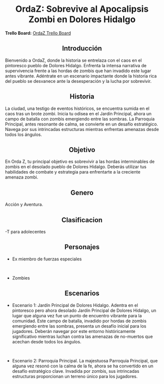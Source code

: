 <p align="center">
  <h1 align="center">OrdaZ: Sobrevive al Apocalipsis Zombi en Dolores Hidalgo</h1>

  **Trello Board:** [OrdaZ Trello Board](https://trello.com/b/0ET5W1lY/ordaz)
</p>

<p align="justify">
  <h2 align="center">Introducción</h2>
  Bienvenido a OrdaZ, donde la historia se entrelaza con el caos en el pintoresco pueblo de Dolores Hidalgo. Enfrenta la intensa narrativa de supervivencia frente a las hordas de zombis que han invadido este lugar antes vibrante. Adéntrate en un escenario impactante donde la historia rica del pueblo se desvanece ante la desesperación y la lucha por sobrevivir.
</p>

<p align="justify">
  <h2 align="center">Historia</h2>
  La ciudad, una testigo de eventos históricos, se encuentra sumida en el caos tras un brote zombi. Inicia tu odisea en el Jardín Principal, ahora un campo de batalla con zombis emergiendo entre las sombras. La Parroquia Principal, antes resonante de calma, se convierte en un desafío estratégico. Navega por sus intrincadas estructuras mientras enfrentas amenazas desde todos los ángulos.
</p>

<p align="justify">
  <h2 align="center">Objetivo</h2>
En Orda Z, tu principal objetivo es sobrevivir a las hordas interminables de zombis en el desolado pueblo de Dolores Hidalgo. Deberás utilizar tus habilidades de combate y estrategia para enfrentarte a la creciente amenaza zombi.
</p>

<p align="justify">
  <h2 align="center">Genero</h2>
 Acción y Aventura.
</p>

<p align="justify">
  <h2 align="center">Clasificacion</h2>

-T para adolecentes

</p>

<h2 align="center">Personajes</h2>

<p align="justify">
  
  - Ex miembro de fuerzas especiales
    
  <br>
  
  - Zombies
</p>


<p align="justify">
  <h2 align="center">Escenarios</h2>

- Escenario 1: Jardín Principal de Dolores Hidalgo.
Adentra en el pintoresco pero ahora desolado Jardín Principal de Dolores Hidalgo, un lugar que alguna vez fue un punto de encuentro vibrante para la comunidad. Este campo de batalla, invadido por hordas de zombis emergiendo entre las sombras, presenta un desafío inicial para los jugadores. Deberán navegar por este entorno históricamente significativo mientras luchan contra las amenazas de no-muertos que acechan desde todos los ángulos.

<br>

- Escenario 2: Parroquia Principal.
La majestuosa Parroquia Principal, que alguna vez resonó con la calma de la fe, ahora se ha convertido en un desafío estratégico clave. Invadida por zombis, sus intrincadas estructuras proporcionan un terreno único para los jugadores.
</p>





 
